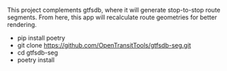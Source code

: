 This project complements gtfsdb, where it will generate stop-to-stop route segments.  From here, this app will recalculate route geometries for better rendering.

- pip install poetry
- git clone https://github.com/OpenTransitTools/gtfsdb-seg.git
- cd gtfsdb-seg
- poetry install

